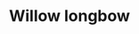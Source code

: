 ---
layout: item
title: Willow longbow
item-id: 847
datatable: true
id: 847
name: "Willow longbow"
members: false
lowalch: 128
highalch: 192
examine: "A nice sturdy bow made out of willow."
monsters:
  - id: 4096
    name: "Archer"
    members: true
    combat_level: 42
    wiki_url: "https://oldschool.runescape.wiki/w/Archer_(Burthorpe)"
    drops:
      - quantity: "1"
        rarity: 0.03125
        drop_requirements: null
  - id: 7420
    name: "Zamorak ranger"
    members: true
    combat_level: 81
    wiki_url: "https://oldschool.runescape.wiki/w/Zamorak_ranger#Level_81"
    drops:
      - quantity: "1"
        rarity: 0.02
        drop_requirements: null
  - id: 7421
    name: "Zamorak ranger"
    members: true
    combat_level: 82
    wiki_url: "https://oldschool.runescape.wiki/w/Zamorak_ranger#Level_82"
    drops:
      - quantity: "1"
        rarity: 0.02
        drop_requirements: null
---